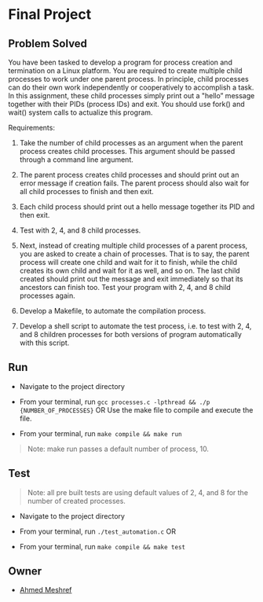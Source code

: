 # Final Project

## Problem Solved
You have been tasked  to develop a program for process creation and termination on a Linux platform. You are required to create multiple child processes to work under one parent process. In principle, child processes can do their own work independently or cooperatively to accomplish a task. In this assignment, these child processes simply print out a "hello” message together with their PIDs (process IDs) and exit. You should use fork() and wait() system calls to actualize this program.

Requirements: 

1. Take the number of child processes as an argument when the parent process creates child processes. This argument should be passed through a command line argument.

2. The parent process creates child processes and should print out an error message if creation fails. The parent process should also wait for all child processes to finish and then exit.

3. Each child process should print out a hello message together its PID and then exit.

4. Test with 2, 4, and 8 child processes.

5. Next, instead of creating multiple child processes of a parent process, you are asked to create a chain of processes. That is to say, the parent process will create one child and wait for it to finish, while the child creates its own child and wait for it as well, and so on. The last child created should print out the message and exit immediately so that its ancestors can finish too. Test your program with 2, 4, and 8 child processes again.

6. Develop a Makefile, to automate the compilation process.

7. Develop a shell script to automate the test process, i.e. to test with 2, 4, and 8 children processes for both versions of program automatically with this script.

## Run 
- Navigate to the project directory 

- From your terminal, run ```gcc processes.c -lpthread && ./p {NUMBER_OF_PROCESSES}``` 
OR 
Use the make file to compile and execute the file. 
- From your terminal, run ```make compile && make run```
> Note: make run passes a default number of process, 10. 

## Test 
> Note: all pre built tests are using default values of 2, 4, and 8 for the number of created processes.
- Navigate to the project directory 

- From your terminal, run ```./test_automation.c```
OR 
- From your terminal, run ```make compile && make test```

## Owner 
- [Ahmed Meshref](https://github.com/ahmedmeshref) 


